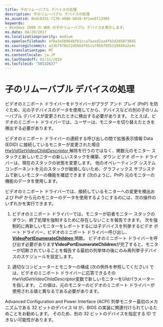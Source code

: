 ```yaml
---
title: 子のリムーバブル デバイスの処理
description: 子のリムーバブル デバイスの処理
ms.assetid: 0edc0331-7178-4986-b818-9f1ee8f12995
keywords:
- Windows 2000 の WDK の子のリムーバブル デバイスを表示します。
ms.date: 04/20/2017
ms.localizationpriority: medium
ms.openlocfilehash: 4f0a3a58964bfb1cca7aaed2aa4fb1d385073845
ms.sourcegitcommit: a33b7978e22d5bb9f65ca7056f955319049a2e4c
ms.translationtype: MT
ms.contentlocale: ja-JP
ms.lasthandoff: 01/31/2019
ms.locfileid: "56532637"
---
```

# <a name="handling-removable-child-devices"></a>子のリムーバブル デバイスの処理


ビデオのミニポート ドライバーをドライバーがプラグ アンド プレイ (PnP) を防ぐため、元の子デバイスのデータを使用してから、デバイスなどの別の子のリムーバブル デバイスが変更されたときに検出する必要があります。 たとえば、ビデオのミニポート ドライバーでは、ユーザーは、モニターを切り替えたときを検出する必要があります。

ビデオのミニポート ドライバーの連続する呼び出しの間で拡張表示情報 Data (EDID) に接続しているモニターが変更された場合[ *HwVidGetVideoChildDescriptor* ](https://msdn.microsoft.com/library/windows/hardware/ff567341)解除を行うのではなく、関数元のモニター スタックと新しいモニターの新しいスタックを構築、ダウン ビデオ ポート ドライバーは、現在のスタックの状態を変更します。 他のオペレーティング システム コンポーネントを元のスタックが破損しないため、グラフィックス サブシステムで新しいモニターの機能を確認できます (次のように、PnP) 元のモニターの機能のデータを使用します。

ビデオのミニポート ドライバーでは、接続しているモニターへの変更を検出および PnP から元のモニターのデータを使用するようにするのには、次の操作のいずれかを実行できます。

1.  ビデオのミニポート ドライバーでは、モニターが前者モニター スタックのダウン、終了処理を強制するために存在しないことを報告できます。 次を強制的に再新しいモニターをレポートするには子デバイスを列挙するビデオ ポート ドライバー、ビデオのミニポート ドライバー呼び出し、 [ **VideoPortEnumerateChildren** ](https://msdn.microsoft.com/library/windows/hardware/ff570297)関数。 ビデオのミニポート ドライバーを呼び出す必要があります**VideoPortEnumerateChildren**が完了すると、モニターが切断されていることを報告する最初の列挙体の後にのみ再列挙子デバイスのスケジュールを設定します。

2.  適切なコンピューターとモニターの構成 (次の例外を参照してください) では、ビデオのミニポート ドライバーに応答できるその*HwVidGetVideoChildDescriptor*変数で新しいモニターを*UId*パラメーターを指します。 この値は、元のモニターのビデオのミニポート ドライバーが使用される値と異なるである必要があります。

Advanced Configuration and Power Interface (ACPI) 列挙モニター最初のメカニズムである 32 ビットのデバイス Id が、BIOS の実装に関連付けられているためことをお勧めします。 そのため、別の 32 ビットのデバイスを指定する ID できない可能性があります。

 

 





